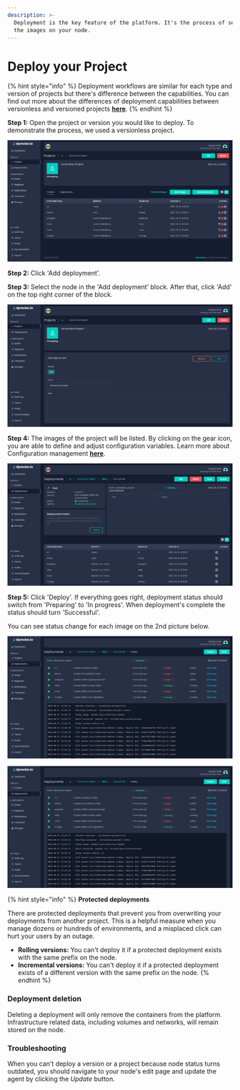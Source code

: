 ```yaml
---
description: >-
  Deployment is the key feature of the platform. It's the process of setting up
  the images on your node.
---
```


# Deploy your Project

{% hint style="info" %}
Deployment workflows are similar for each type and version of projects but there's difference between the capabilities. You can find out more about the differences of deployment capabilities between versionless and versioned projects [**here**](../../basics/components.md#deployment).
{% endhint %}

**Step 1:** Open the project or version you would like to deploy. To demonstrate the process, we used a versionless project.

![](../../.gitbook/assets/dyrector-io-deployment-01.png)

**Step 2:** Click 'Add deployment'.

**Step 3:** Select the node in the 'Add deployment' block. After that, click 'Add' on the top right corner of the block.

![](../../.gitbook/assets/dyrector-io-deployment-02.png)

**Step 4:** The images of the project will be listed. By clicking on the gear icon, you are able to define and adjust configuration variables. Learn more about Configuration management [**here**](../../features/configuration-management/).

![](../../.gitbook/assets/dyrector-io-deployment-03.png)

**Step 5:** Click 'Deploy'. If everything goes right, deployment status should switch from 'Preparing' to 'In progress'. When deployment's complete the status should turn 'Successful'.

You can see status change for each image on the 2nd picture below.

![](../../.gitbook/assets/dyrector-io-deployment-04.png)

![](../../.gitbook/assets/dyrector-io-deployment-05.png)

{% hint style="info" %}
**Protected deployments**

There are protected deployments that prevent you from overwriting your deployments from another project. This is a helpful measure when you manage dozens or hundreds of environments, and a misplaced click can hurt your users by an outage.

* **Rolling versions:** You can't deploy it if a protected deployment exists with the same prefix on the node.
* **Incremental versions:** You can't deploy it if a protected deployment exists of a different version with the same prefix on the node.
{% endhint %}

### Deployment deletion

Deleting a deployment will only remove the containers from the platform. Infrastructure related data, including volumes and networks, will remain stored on the node.

### Troubleshooting

When you can't deploy a version or a project because node status turns outdated, you should navigate to your node's edit page and update the agent by clicking the _Update_ button.
